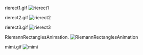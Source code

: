 rierect1.gif
![rierect1](https://user-images.githubusercontent.com/61246381/87141790-3ad90800-c2c1-11ea-86e4-af05cb93fa2d.gif)


rierect2.gif
![rierect2](https://user-images.githubusercontent.com/61246381/87141870-5ba15d80-c2c1-11ea-9307-40acc2884d77.gif)


rierect3.gif
![rierect3](https://user-images.githubusercontent.com/61246381/87141949-6e1b9700-c2c1-11ea-9433-4f6be752aa55.gif)


RiemannRectanglesAnimation.
![RiemannRectanglesAnimation](https://user-images.githubusercontent.com/61246381/87142531-4a0c8580-c2c2-11ea-8f5e-9e854eae6eec.gif)


mimi.gif
![mimi](https://user-images.githubusercontent.com/61246381/87142127-b3d85f80-c2c1-11ea-864e-627e41d87ea2.gif)
